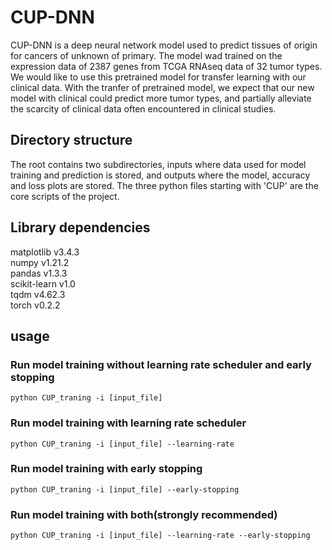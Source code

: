 # CUP-DNN

CUP-DNN is a deep neural network model used to predict tissues of origin for cancers of unknown of primary. 
The model wad trained on the expression data of 2387 genes from TCGA RNAseq data of 32 tumor types. We would like to use this pretrained model for transfer learning with our clinical data. With the tranfer of pretrained model, we expect that our new model with clinical could predict more tumor types, and partially alleviate the scarcity of clinical data often encountered in clinical studies.   

## Directory structure

The root contains two subdirectories, inputs where data used for model training and prediction is stored, and outputs where the model, accuracy and loss plots are stored.
The three python files starting with 'CUP' are the core scripts of the project. 

## Library dependencies

matplotlib v3.4.3 <br>
numpy v1.21.2 <br>
pandas v1.3.3 <br>
scikit-learn v1.0 <br>
tqdm v4.62.3 <br>
torch v0.2.2 <br>

## usage
### Run model training without learning rate scheduler and early stopping

    python CUP_traning -i [input_file] 

### Run model training with learning rate scheduler

    python CUP_traning -i [input_file] --learning-rate

### Run model training with early stopping

    python CUP_traning -i [input_file] --early-stopping

### Run model training with both(strongly recommended)

    python CUP_traning -i [input_file] --learning-rate --early-stopping

